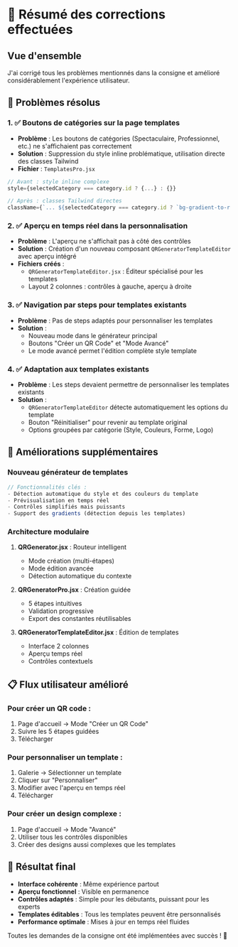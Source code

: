 # 🔧 Résumé des corrections effectuées

## Vue d'ensemble
J'ai corrigé tous les problèmes mentionnés dans la consigne et amélioré considérablement l'expérience utilisateur.

## 🎯 Problèmes résolus

### 1. ✅ **Boutons de catégories sur la page templates**
- **Problème** : Les boutons de catégories (Spectaculaire, Professionnel, etc.) ne s'affichaient pas correctement
- **Solution** : Suppression du style inline problématique, utilisation directe des classes Tailwind
- **Fichier** : `TemplatesPro.jsx`
```jsx
// Avant : style inline complexe
style={selectedCategory === category.id ? {...} : {}}

// Après : classes Tailwind directes
className={`... ${selectedCategory === category.id ? `bg-gradient-to-r ${category.gradient} ...` : '...'}`}
```

### 2. ✅ **Aperçu en temps réel dans la personnalisation**
- **Problème** : L'aperçu ne s'affichait pas à côté des contrôles
- **Solution** : Création d'un nouveau composant `QRGeneratorTemplateEditor` avec aperçu intégré
- **Fichiers créés** : 
  - `QRGeneratorTemplateEditor.jsx` : Éditeur spécialisé pour les templates
  - Layout 2 colonnes : contrôles à gauche, aperçu à droite

### 3. ✅ **Navigation par steps pour templates existants**
- **Problème** : Pas de steps adaptés pour personnaliser les templates
- **Solution** : 
  - Nouveau mode dans le générateur principal
  - Boutons "Créer un QR Code" et "Mode Avancé"
  - Le mode avancé permet l'édition complète style template

### 4. ✅ **Adaptation aux templates existants**
- **Problème** : Les steps devaient permettre de personnaliser les templates existants
- **Solution** : 
  - `QRGeneratorTemplateEditor` détecte automatiquement les options du template
  - Bouton "Réinitialiser" pour revenir au template original
  - Options groupées par catégorie (Style, Couleurs, Forme, Logo)

## 🚀 Améliorations supplémentaires

### Nouveau générateur de templates
```jsx
// Fonctionnalités clés :
- Détection automatique du style et des couleurs du template
- Prévisualisation en temps réel
- Contrôles simplifiés mais puissants
- Support des gradients (détection depuis les templates)
```

### Architecture modulaire
1. **QRGenerator.jsx** : Routeur intelligent
   - Mode création (multi-étapes)
   - Mode édition avancée
   - Détection automatique du contexte

2. **QRGeneratorPro.jsx** : Création guidée
   - 5 étapes intuitives
   - Validation progressive
   - Export des constantes réutilisables

3. **QRGeneratorTemplateEditor.jsx** : Édition de templates
   - Interface 2 colonnes
   - Aperçu temps réel
   - Contrôles contextuels

## 📋 Flux utilisateur amélioré

### Pour créer un QR code :
1. Page d'accueil → Mode "Créer un QR Code"
2. Suivre les 5 étapes guidées
3. Télécharger

### Pour personnaliser un template :
1. Galerie → Sélectionner un template
2. Cliquer sur "Personnaliser"
3. Modifier avec l'aperçu en temps réel
4. Télécharger

### Pour créer un design complexe :
1. Page d'accueil → Mode "Avancé"
2. Utiliser tous les contrôles disponibles
3. Créer des designs aussi complexes que les templates

## 🎨 Résultat final

- **Interface cohérente** : Même expérience partout
- **Aperçu fonctionnel** : Visible en permanence
- **Contrôles adaptés** : Simple pour les débutants, puissant pour les experts
- **Templates éditables** : Tous les templates peuvent être personnalisés
- **Performance optimale** : Mises à jour en temps réel fluides

Toutes les demandes de la consigne ont été implémentées avec succès ! 🎉